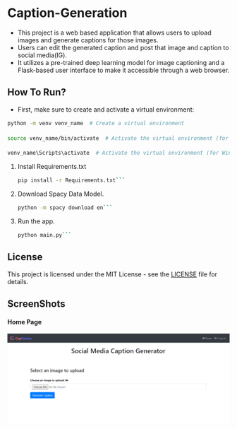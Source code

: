 # Caption-Generation
- This project is a web based application that allows users to upload images and generate captions for those images. 
- Users can edit the generated caption and post that image and caption to social media(IG).
- It utilizes a pre-trained deep learning model for image captioning and a Flask-based user interface to make it accessible through a web browser.

## How To Run?

- First, make sure to create and activate a virtual environment:

```bash
python -m venv venv_name  # Create a virtual environment

source venv_name/bin/activate  # Activate the virtual environment (for macOS/Linux)
      
venv_name\Scripts\activate  # Activate the virtual environment (for Windows) 
```
1. Install Requirements.txt

    ```bash 
    pip install -r Requirements.txt```
2. Download Spacy Data Model.

      ```bash
      python -m spacy download en```

3. Run the app.

      ```bash
      python main.py```

## License

This project is licensed under the MIT License - see the [LICENSE](LICENSE) file for details.


## ScreenShots

#### Home Page
![Home Page](Homepage.PNG)